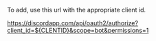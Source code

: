 
To add, use this url with the appropriate client id.

https://discordapp.com/api/oauth2/authorize?client_id=${CLENTID}&scope=bot&permissions=1
